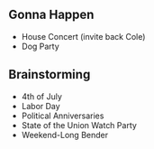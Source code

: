 

## Gonna Happen
* House Concert (invite back Cole)
* Dog Party 



## Brainstorming 
* 4th of July
* Labor Day 
* Political Anniversaries 
* State of the Union Watch Party 
* Weekend-Long Bender 



